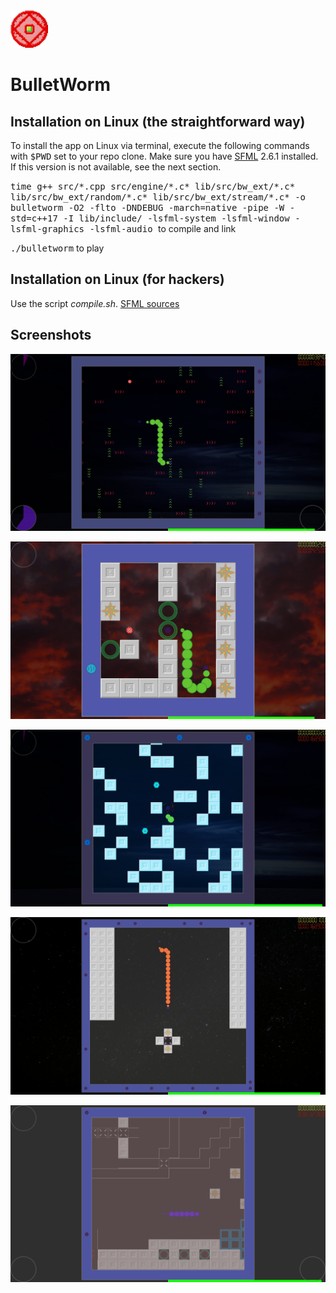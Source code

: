 <img src="Resources/Textures/icon.png" alt="logo" width="60"/>

# BulletWorm

## Installation on Linux (the straightforward way)

To install the app on Linux via terminal, execute the following commands with <kbd>$PWD</kbd> set to your repo clone. Make sure you have [SFML](http://sfml-dev.org) 2.6.1 installed. If this version is not available, see the next section.

<kbd>time g++ src/\*.cpp src/engine/\*.c\* lib/src/bw_ext/\*.c\* lib/src/bw_ext/random/\*.c\* lib/src/bw_ext/stream/\*.c\* -o bulletworm -O2 -flto -DNDEBUG -march=native -pipe -W -std=c++17 -I lib/include/ -lsfml-system -lsfml-window -lsfml-graphics -lsfml-audio
</kbd> to compile and link

<kbd>./bulletworm</kbd> to play

## Installation on Linux (for hackers)

Use the script *compile.sh*. [SFML sources](https://www.sfml-dev.org/files/SFML-2.6.1-sources.zip)

## Screenshots

![Image 0](demo/screenshot_00.jpg)

![Image 1](demo/screenshot_01.jpg)

![Image 3](demo/screenshot_03.jpg)

![Image 4](demo/screenshot_04.jpg)

![Image 5](demo/screenshot_05.png)
